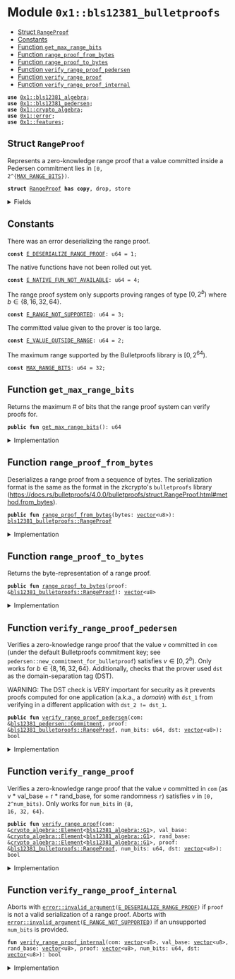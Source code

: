 
<a id="0x1_bls12381_bulletproofs"></a>

# Module `0x1::bls12381_bulletproofs`



-  [Struct `RangeProof`](#0x1_bls12381_bulletproofs_RangeProof)
-  [Constants](#@Constants_0)
-  [Function `get_max_range_bits`](#0x1_bls12381_bulletproofs_get_max_range_bits)
-  [Function `range_proof_from_bytes`](#0x1_bls12381_bulletproofs_range_proof_from_bytes)
-  [Function `range_proof_to_bytes`](#0x1_bls12381_bulletproofs_range_proof_to_bytes)
-  [Function `verify_range_proof_pedersen`](#0x1_bls12381_bulletproofs_verify_range_proof_pedersen)
-  [Function `verify_range_proof`](#0x1_bls12381_bulletproofs_verify_range_proof)
-  [Function `verify_range_proof_internal`](#0x1_bls12381_bulletproofs_verify_range_proof_internal)


<pre><code><b>use</b> <a href="../../aptos-stdlib/doc/bls12381_algebra.md#0x1_bls12381_algebra">0x1::bls12381_algebra</a>;
<b>use</b> <a href="bls12381_pedersen.md#0x1_bls12381_pedersen">0x1::bls12381_pedersen</a>;
<b>use</b> <a href="../../aptos-stdlib/doc/crypto_algebra.md#0x1_crypto_algebra">0x1::crypto_algebra</a>;
<b>use</b> <a href="../../aptos-stdlib/../move-stdlib/doc/error.md#0x1_error">0x1::error</a>;
<b>use</b> <a href="../../aptos-stdlib/../move-stdlib/doc/features.md#0x1_features">0x1::features</a>;
</code></pre>



<a id="0x1_bls12381_bulletproofs_RangeProof"></a>

## Struct `RangeProof`

Represents a zero-knowledge range proof that a value committed inside a Pedersen commitment lies in
<code>[0, 2^{<a href="bls12381_bulletproofs.md#0x1_bls12381_bulletproofs_MAX_RANGE_BITS">MAX_RANGE_BITS</a>})</code>.


<pre><code><b>struct</b> <a href="bls12381_bulletproofs.md#0x1_bls12381_bulletproofs_RangeProof">RangeProof</a> <b>has</b> <b>copy</b>, drop, store
</code></pre>



<details>
<summary>Fields</summary>


<dl>
<dt>
<code>bytes: <a href="../../aptos-stdlib/../move-stdlib/doc/vector.md#0x1_vector">vector</a>&lt;u8&gt;</code>
</dt>
<dd>

</dd>
</dl>


</details>

<a id="@Constants_0"></a>

## Constants


<a id="0x1_bls12381_bulletproofs_E_DESERIALIZE_RANGE_PROOF"></a>

There was an error deserializing the range proof.


<pre><code><b>const</b> <a href="bls12381_bulletproofs.md#0x1_bls12381_bulletproofs_E_DESERIALIZE_RANGE_PROOF">E_DESERIALIZE_RANGE_PROOF</a>: u64 = 1;
</code></pre>



<a id="0x1_bls12381_bulletproofs_E_NATIVE_FUN_NOT_AVAILABLE"></a>

The native functions have not been rolled out yet.


<pre><code><b>const</b> <a href="bls12381_bulletproofs.md#0x1_bls12381_bulletproofs_E_NATIVE_FUN_NOT_AVAILABLE">E_NATIVE_FUN_NOT_AVAILABLE</a>: u64 = 4;
</code></pre>



<a id="0x1_bls12381_bulletproofs_E_RANGE_NOT_SUPPORTED"></a>

The range proof system only supports proving ranges of type $[0, 2^b)$ where $b \in \{8, 16, 32, 64\}$.


<pre><code><b>const</b> <a href="bls12381_bulletproofs.md#0x1_bls12381_bulletproofs_E_RANGE_NOT_SUPPORTED">E_RANGE_NOT_SUPPORTED</a>: u64 = 3;
</code></pre>



<a id="0x1_bls12381_bulletproofs_E_VALUE_OUTSIDE_RANGE"></a>

The committed value given to the prover is too large.


<pre><code><b>const</b> <a href="bls12381_bulletproofs.md#0x1_bls12381_bulletproofs_E_VALUE_OUTSIDE_RANGE">E_VALUE_OUTSIDE_RANGE</a>: u64 = 2;
</code></pre>



<a id="0x1_bls12381_bulletproofs_MAX_RANGE_BITS"></a>

The maximum range supported by the Bulletproofs library is $[0, 2^{64})$.


<pre><code><b>const</b> <a href="bls12381_bulletproofs.md#0x1_bls12381_bulletproofs_MAX_RANGE_BITS">MAX_RANGE_BITS</a>: u64 = 32;
</code></pre>



<a id="0x1_bls12381_bulletproofs_get_max_range_bits"></a>

## Function `get_max_range_bits`

Returns the maximum # of bits that the range proof system can verify proofs for.


<pre><code><b>public</b> <b>fun</b> <a href="bls12381_bulletproofs.md#0x1_bls12381_bulletproofs_get_max_range_bits">get_max_range_bits</a>(): u64
</code></pre>



<details>
<summary>Implementation</summary>


<pre><code><b>public</b> <b>fun</b> <a href="bls12381_bulletproofs.md#0x1_bls12381_bulletproofs_get_max_range_bits">get_max_range_bits</a>(): u64 {
    <a href="bls12381_bulletproofs.md#0x1_bls12381_bulletproofs_MAX_RANGE_BITS">MAX_RANGE_BITS</a>
}
</code></pre>



</details>

<a id="0x1_bls12381_bulletproofs_range_proof_from_bytes"></a>

## Function `range_proof_from_bytes`

Deserializes a range proof from a sequence of bytes. The serialization format is the same as the format in
the zkcrypto's <code>bulletproofs</code> library (https://docs.rs/bulletproofs/4.0.0/bulletproofs/struct.RangeProof.html#method.from_bytes).


<pre><code><b>public</b> <b>fun</b> <a href="bls12381_bulletproofs.md#0x1_bls12381_bulletproofs_range_proof_from_bytes">range_proof_from_bytes</a>(bytes: <a href="../../aptos-stdlib/../move-stdlib/doc/vector.md#0x1_vector">vector</a>&lt;u8&gt;): <a href="bls12381_bulletproofs.md#0x1_bls12381_bulletproofs_RangeProof">bls12381_bulletproofs::RangeProof</a>
</code></pre>



<details>
<summary>Implementation</summary>


<pre><code><b>public</b> <b>fun</b> <a href="bls12381_bulletproofs.md#0x1_bls12381_bulletproofs_range_proof_from_bytes">range_proof_from_bytes</a>(bytes: <a href="../../aptos-stdlib/../move-stdlib/doc/vector.md#0x1_vector">vector</a>&lt;u8&gt;): <a href="bls12381_bulletproofs.md#0x1_bls12381_bulletproofs_RangeProof">RangeProof</a> {
    <a href="bls12381_bulletproofs.md#0x1_bls12381_bulletproofs_RangeProof">RangeProof</a> {
        bytes
    }
}
</code></pre>



</details>

<a id="0x1_bls12381_bulletproofs_range_proof_to_bytes"></a>

## Function `range_proof_to_bytes`

Returns the byte-representation of a range proof.


<pre><code><b>public</b> <b>fun</b> <a href="bls12381_bulletproofs.md#0x1_bls12381_bulletproofs_range_proof_to_bytes">range_proof_to_bytes</a>(proof: &<a href="bls12381_bulletproofs.md#0x1_bls12381_bulletproofs_RangeProof">bls12381_bulletproofs::RangeProof</a>): <a href="../../aptos-stdlib/../move-stdlib/doc/vector.md#0x1_vector">vector</a>&lt;u8&gt;
</code></pre>



<details>
<summary>Implementation</summary>


<pre><code><b>public</b> <b>fun</b> <a href="bls12381_bulletproofs.md#0x1_bls12381_bulletproofs_range_proof_to_bytes">range_proof_to_bytes</a>(proof: &<a href="bls12381_bulletproofs.md#0x1_bls12381_bulletproofs_RangeProof">RangeProof</a>): <a href="../../aptos-stdlib/../move-stdlib/doc/vector.md#0x1_vector">vector</a>&lt;u8&gt; {
    proof.bytes
}
</code></pre>



</details>

<a id="0x1_bls12381_bulletproofs_verify_range_proof_pedersen"></a>

## Function `verify_range_proof_pedersen`

Verifies a zero-knowledge range proof that the value <code>v</code> committed in <code>com</code> (under the default Bulletproofs
commitment key; see <code>pedersen::new_commitment_for_bulletproof</code>) satisfies $v \in [0, 2^b)$. Only works
for $b \in \{8, 16, 32, 64\}$. Additionally, checks that the prover used <code>dst</code> as the domain-separation
tag (DST).

WARNING: The DST check is VERY important for security as it prevents proofs computed for one application
(a.k.a., a _domain_) with <code>dst_1</code> from verifying in a different application with <code>dst_2 != dst_1</code>.


<pre><code><b>public</b> <b>fun</b> <a href="bls12381_bulletproofs.md#0x1_bls12381_bulletproofs_verify_range_proof_pedersen">verify_range_proof_pedersen</a>(com: &<a href="bls12381_pedersen.md#0x1_bls12381_pedersen_Commitment">bls12381_pedersen::Commitment</a>, proof: &<a href="bls12381_bulletproofs.md#0x1_bls12381_bulletproofs_RangeProof">bls12381_bulletproofs::RangeProof</a>, num_bits: u64, dst: <a href="../../aptos-stdlib/../move-stdlib/doc/vector.md#0x1_vector">vector</a>&lt;u8&gt;): bool
</code></pre>



<details>
<summary>Implementation</summary>


<pre><code><b>public</b> <b>fun</b> <a href="bls12381_bulletproofs.md#0x1_bls12381_bulletproofs_verify_range_proof_pedersen">verify_range_proof_pedersen</a>(com: &<a href="bls12381_pedersen.md#0x1_bls12381_pedersen_Commitment">bls12381_pedersen::Commitment</a>, proof: &<a href="bls12381_bulletproofs.md#0x1_bls12381_bulletproofs_RangeProof">RangeProof</a>, num_bits: u64, dst: <a href="../../aptos-stdlib/../move-stdlib/doc/vector.md#0x1_vector">vector</a>&lt;u8&gt;): bool {
    <b>assert</b>!(<a href="../../aptos-stdlib/../move-stdlib/doc/features.md#0x1_features_supra_private_poll_enabled">features::supra_private_poll_enabled</a>(), <a href="../../aptos-stdlib/../move-stdlib/doc/error.md#0x1_error_invalid_state">error::invalid_state</a>(<a href="bls12381_bulletproofs.md#0x1_bls12381_bulletproofs_E_NATIVE_FUN_NOT_AVAILABLE">E_NATIVE_FUN_NOT_AVAILABLE</a>));

    <a href="bls12381_bulletproofs.md#0x1_bls12381_bulletproofs_verify_range_proof_internal">verify_range_proof_internal</a>(
        serialize&lt;G1, FormatG1Compr&gt;(<a href="bls12381_pedersen.md#0x1_bls12381_pedersen_commitment_as_point">bls12381_pedersen::commitment_as_point</a>(com)),
        serialize&lt;G1, FormatG1Compr&gt;(&one&lt;G1&gt;()),
        serialize&lt;G1, FormatG1Compr&gt;(&<a href="bls12381_pedersen.md#0x1_bls12381_pedersen_randomness_base_for_bulletproof">bls12381_pedersen::randomness_base_for_bulletproof</a>()),
        proof.bytes,
        num_bits,
        dst
    )
}
</code></pre>



</details>

<a id="0x1_bls12381_bulletproofs_verify_range_proof"></a>

## Function `verify_range_proof`

Verifies a zero-knowledge range proof that the value <code>v</code> committed in <code>com</code> (as v * val_base + r * rand_base,
for some randomness <code>r</code>) satisfies <code>v</code> in <code>[0, 2^num_bits)</code>. Only works for <code>num_bits</code> in <code>{8, 16, 32, 64}</code>.


<pre><code><b>public</b> <b>fun</b> <a href="bls12381_bulletproofs.md#0x1_bls12381_bulletproofs_verify_range_proof">verify_range_proof</a>(com: &<a href="../../aptos-stdlib/doc/crypto_algebra.md#0x1_crypto_algebra_Element">crypto_algebra::Element</a>&lt;<a href="../../aptos-stdlib/doc/bls12381_algebra.md#0x1_bls12381_algebra_G1">bls12381_algebra::G1</a>&gt;, val_base: &<a href="../../aptos-stdlib/doc/crypto_algebra.md#0x1_crypto_algebra_Element">crypto_algebra::Element</a>&lt;<a href="../../aptos-stdlib/doc/bls12381_algebra.md#0x1_bls12381_algebra_G1">bls12381_algebra::G1</a>&gt;, rand_base: &<a href="../../aptos-stdlib/doc/crypto_algebra.md#0x1_crypto_algebra_Element">crypto_algebra::Element</a>&lt;<a href="../../aptos-stdlib/doc/bls12381_algebra.md#0x1_bls12381_algebra_G1">bls12381_algebra::G1</a>&gt;, proof: &<a href="bls12381_bulletproofs.md#0x1_bls12381_bulletproofs_RangeProof">bls12381_bulletproofs::RangeProof</a>, num_bits: u64, dst: <a href="../../aptos-stdlib/../move-stdlib/doc/vector.md#0x1_vector">vector</a>&lt;u8&gt;): bool
</code></pre>



<details>
<summary>Implementation</summary>


<pre><code><b>public</b> <b>fun</b> <a href="bls12381_bulletproofs.md#0x1_bls12381_bulletproofs_verify_range_proof">verify_range_proof</a>(
    com: &Element&lt;G1&gt;,
    val_base: &Element&lt;G1&gt;, rand_base: &Element&lt;G1&gt;,
    proof: &<a href="bls12381_bulletproofs.md#0x1_bls12381_bulletproofs_RangeProof">RangeProof</a>, num_bits: u64, dst: <a href="../../aptos-stdlib/../move-stdlib/doc/vector.md#0x1_vector">vector</a>&lt;u8&gt;): bool {
    <b>assert</b>!(<a href="../../aptos-stdlib/../move-stdlib/doc/features.md#0x1_features_supra_private_poll_enabled">features::supra_private_poll_enabled</a>(), <a href="../../aptos-stdlib/../move-stdlib/doc/error.md#0x1_error_invalid_state">error::invalid_state</a>(<a href="bls12381_bulletproofs.md#0x1_bls12381_bulletproofs_E_NATIVE_FUN_NOT_AVAILABLE">E_NATIVE_FUN_NOT_AVAILABLE</a>));

    <a href="bls12381_bulletproofs.md#0x1_bls12381_bulletproofs_verify_range_proof_internal">verify_range_proof_internal</a>(
        serialize&lt;G1, FormatG1Compr&gt;(com),
        serialize&lt;G1, FormatG1Compr&gt;(val_base),
        serialize&lt;G1, FormatG1Compr&gt;(rand_base),
        proof.bytes, num_bits, dst
    )
}
</code></pre>



</details>

<a id="0x1_bls12381_bulletproofs_verify_range_proof_internal"></a>

## Function `verify_range_proof_internal`

Aborts with <code><a href="../../aptos-stdlib/../move-stdlib/doc/error.md#0x1_error_invalid_argument">error::invalid_argument</a>(<a href="bls12381_bulletproofs.md#0x1_bls12381_bulletproofs_E_DESERIALIZE_RANGE_PROOF">E_DESERIALIZE_RANGE_PROOF</a>)</code> if <code>proof</code> is not a valid serialization of a
range proof.
Aborts with <code><a href="../../aptos-stdlib/../move-stdlib/doc/error.md#0x1_error_invalid_argument">error::invalid_argument</a>(<a href="bls12381_bulletproofs.md#0x1_bls12381_bulletproofs_E_RANGE_NOT_SUPPORTED">E_RANGE_NOT_SUPPORTED</a>)</code> if an unsupported <code>num_bits</code> is provided.


<pre><code><b>fun</b> <a href="bls12381_bulletproofs.md#0x1_bls12381_bulletproofs_verify_range_proof_internal">verify_range_proof_internal</a>(com: <a href="../../aptos-stdlib/../move-stdlib/doc/vector.md#0x1_vector">vector</a>&lt;u8&gt;, val_base: <a href="../../aptos-stdlib/../move-stdlib/doc/vector.md#0x1_vector">vector</a>&lt;u8&gt;, rand_base: <a href="../../aptos-stdlib/../move-stdlib/doc/vector.md#0x1_vector">vector</a>&lt;u8&gt;, proof: <a href="../../aptos-stdlib/../move-stdlib/doc/vector.md#0x1_vector">vector</a>&lt;u8&gt;, num_bits: u64, dst: <a href="../../aptos-stdlib/../move-stdlib/doc/vector.md#0x1_vector">vector</a>&lt;u8&gt;): bool
</code></pre>



<details>
<summary>Implementation</summary>


<pre><code><b>native</b> <b>fun</b> <a href="bls12381_bulletproofs.md#0x1_bls12381_bulletproofs_verify_range_proof_internal">verify_range_proof_internal</a>(
    com: <a href="../../aptos-stdlib/../move-stdlib/doc/vector.md#0x1_vector">vector</a>&lt;u8&gt;,
    val_base: <a href="../../aptos-stdlib/../move-stdlib/doc/vector.md#0x1_vector">vector</a>&lt;u8&gt;,
    rand_base: <a href="../../aptos-stdlib/../move-stdlib/doc/vector.md#0x1_vector">vector</a>&lt;u8&gt;,
    proof: <a href="../../aptos-stdlib/../move-stdlib/doc/vector.md#0x1_vector">vector</a>&lt;u8&gt;,
    num_bits: u64,
    dst: <a href="../../aptos-stdlib/../move-stdlib/doc/vector.md#0x1_vector">vector</a>&lt;u8&gt;): bool;
</code></pre>



</details>


[move-book]: https://aptos.dev/move/book/SUMMARY
